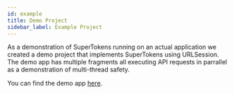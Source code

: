 ```yaml
---
id: example
title: Demo Project
sidebar_label: Example Project
---
```


As a demonstration of SuperTokens running on an actual application we created a demo project that implements SuperTokens using URLSession. <span class="highlighted-text">The demo app has multiple fragments all executing API requests in parrallel as a demonstration of multi-thread safety.</span>

You can find the demo app [here](https://github.com/supertokens/ios-demo). 